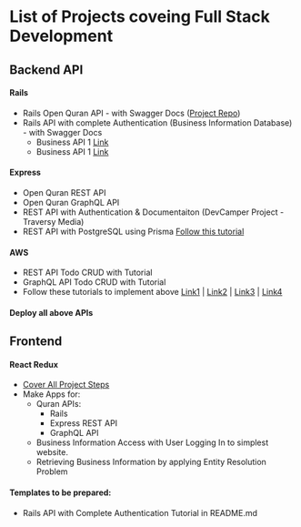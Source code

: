 # List of Projects coveing Full Stack Development

## Backend API

#### Rails
- Rails Open Quran API - with Swagger Docs ([Project Repo](https://github.com/RaoAkif/QuranAPI_Rails))
- Rails API with complete Authentication (Business Information Database) - with Swagger Docs
  - Business API 1 [Link](https://github.com/RaoAkif/RailsBusinessesAPI/tree/main1)
  - Business API 1 [Link](https://github.com/RaoAkif/RailsBusinessesAPI/tree/main2)

#### Express
- Open Quran REST API
- Open Quran GraphQL API
- REST API with Authentication & Documentaiton (DevCamper Project - Traversy Media)
- REST API with PostgreSQL using Prisma [Follow this tutorial](https://www.youtube.com/playlist?list=PLillGF-RfqbaEmlPcX5e_ejaK7Y5MydkW)


#### AWS
- REST API Todo CRUD with Tutorial
- GraphQL API Todo CRUD with Tutorial
- Follow these tutorials to implement above  [Link1](https://www.youtube.com/watch?v=7YgZC0tZJ8A) | [Link2](https://www.youtube.com/watch?v=enYadeUMP0E) | [Link3](https://www.youtube.com/watch?v=_j8_oiY4GRk) | [Link4](https://www.youtube.com/watch?v=UnV_YDz_IIE)

#### Deploy all above APIs

## Frontend

#### React Redux
- [Cover All Project Steps](https://www.youtube.com/playlist?list=PL0Zuz27SZ-6M1J5I1w2-uZx36Qp6qhjKo)
- Make Apps for:
  - Quran APIs: 
    - Rails 
    - Express REST API 
    - GraphQL API
  - Business Information Access with User Logging In to simplest website. 
  - Retrieving Business Information by applying Entity Resolution Problem 

#### Templates to be prepared:
- Rails API with Complete Authentication Tutorial in README.md
